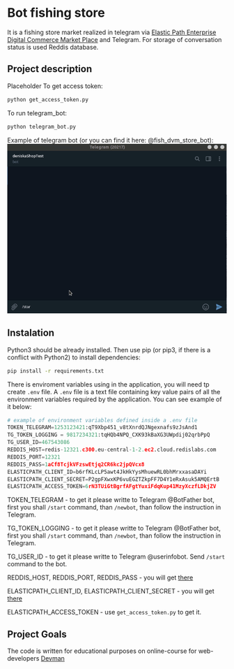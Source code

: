 # Bot fishing store

It is a fishing store market realized in telegram via [Elastic Path Enterprise Digital Commerce Market Place](https://www.elasticpath.com/) and Telegram. For storage of conversation status is used Reddis database.

## Project description

Placeholder
To get access token:

```bash
python get_access_token.py
```

To run telegram_bot:

```bash
python telegram_bot.py
```

Example of telegram bot (or you can find it here: @fish_dvm_store_bot):
![Example](./images/fish-shop.gif)


## Instalation

Python3 should be already installed. Then use pip (or pip3, if there is a conflict with Python2) to install dependencies:

```bash
pip install -r requirements.txt
```

There is enviroment variables using in the application, you will need tp create ```.env``` file. A ```.env``` file is a text file containing key value pairs of all the environment variables required by the application. You can see example of it below:

```python
# example of environment variables defined inside a .env file
TOKEN_TELEGRAM=1253123421:qT9Xbp451_v8tXnrdQJNgexnafs9zJsAnd1
TG_TOKEN_LOGGING = 9817234321:tqHQb4NPQ_CXK93kBaXG3UWpdij02qrbPpQ
TG_USER_ID=467543086
REDDIS_HOST=redis-12321.c300.eu-central-1-2.ec2.cloud.redislabs.com
REDDIS_PORT=12321
REDDIS_PASS=1aCf8TcjkVFzswEtjq2CR6kc2jpQVcx8
ELASTICPATH_CLIENT_ID=b6rfKLcLP5awt4JkHkYysMhuewRL0bhMrxxasaDAYi
ELASTICPATH_CLIENT_SECRET=P2gpFXwxKP6vuEGZTZkpFF7D4Y1eRxAsuk5AMQErtB
ELASTICPATH_ACCESS_TOKEN=6rN3TUiGtBgrfAFgtYuxiFdqKup41MzyXczfLDkjZV
```

TOKEN_TELEGRAM - to get it please writte to Telegram @BotFather bot, first you shall ```/start``` command, than ```/newbot```, than follow the instruction in Telegram.  

TG_TOKEN_LOGGING - to get it please writte to Telegram @BotFather bot, first you shall ```/start``` command, than ```/newbot```, than follow the instruction in Telegram.

TG_USER_ID - to get it please writte to Telegram @userinfobot. Send ```/start``` command to the bot.

REDDIS_HOST, REDDIS_PORT, REDDIS_PASS - you will get [there](https://redislabs.com/)

ELASTICPATH_CLIENT_ID, ELASTICPATH_CLIENT_SECRET - you will get [there](https://www.elasticpath.com/)

ELASTICPATH_ACCESS_TOKEN - use ```get_access_token.py``` to get it.


## Project Goals

The code is written for educational purposes on online-course for web-developers [Devman](https://dvmn.org)
